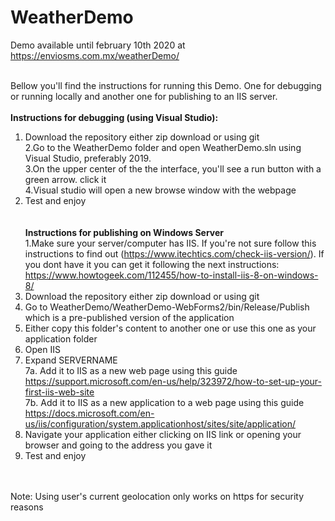 # WeatherDemo
Demo available until february 10th 2020 at https://enviosms.com.mx/weatherDemo/
<br /><br />

Bellow you'll find the instructions for running this Demo. One for debugging or running locally and another one for publishing to an IIS server.
<br /><br />
<b>Instructions for debugging (using Visual Studio):</b><br />
1. Download the repository either zip download or using git<br />
2.Go to the WeatherDemo folder and open WeatherDemo.sln using Visual Studio, preferably 2019.<br />
3.On the upper center of the the interface, you'll see a run button with a green arrow. click it<br />
4.Visual studio will open a new browse window with the webpage<br />
5. Test and enjoy<br />
<br /><br />
<b>Instructions for publishing on Windows Server</b><br />
1.Make sure your server/computer has IIS. If you're not sure follow this instructions to find out (https://www.itechtics.com/check-iis-version/). If you dont have it you can get it following the next instructions: https://www.howtogeek.com/112455/how-to-install-iis-8-on-windows-8/<br />
2. Download the repository either zip download or using git<br />
3. Go to WeatherDemo/WeatherDemo-WebForms2/bin/Release/Publish which is a pre-published version of the application<br />
4. Either copy this folder's content to another one or use this one as your application folder<br />
5. Open IIS<br />
6. Expand SERVERNAME<br />
7a. Add it to IIS as a new web page using this guide https://support.microsoft.com/en-us/help/323972/how-to-set-up-your-first-iis-web-site<br />
7b. Add it to IIS as a new application to a web page using this guide https://docs.microsoft.com/en-us/iis/configuration/system.applicationhost/sites/site/application/<br />
8. Navigate your application either clicking on IIS link or opening your browser and going to the address you gave it
9. Test and enjoy<br />
<br /><br />

Note: Using user's current geolocation only works on https for security reasons
